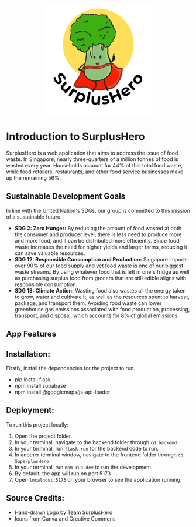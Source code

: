 <p align ="center"><img src = "SuperplusHero/src/assets/appLogo.png" alt = "SureplusHeroLogo" width=300 height=300></p>

# Introduction to SurplusHero
SurplusHero is a web application that aims to address the issue of food waste. In Singapore, nearly three-quarters of a million tonnes of food is wasted every year. Households account for 44% of this total food waste, while food retailers, restaurants, and other food service businesses make up the remaining 56%.

## Sustainable Development Goals
In line with the United Nation's SDGs, our group is committed to this mission of a sustainable future.

- <b>SDG 2: Zero Hunger:</b> By reducing the amount of food wasted at both the consumer and producer level, there is less need to produce more and more food, and it can be distributed more efficiently. Since food waste increases the need for higher yields and larger farms, reducing it can save valuable resources.
- <b>SDG 12: Responsible Consumption and Production:</b> Singapore imports over 90% of our food supply and yet food waste is one of our biggest waste streams. By using whatever food that is left in one's fridge as well as purchasing surplus food from grocers that are still edible aligns with responsible consumption.
- <b>SDG 13: Climate Action:</b> Wasting food also wastes all the energy taken to grow, water and cultivate it, as well as the resources spent to harvest, package, and transport them. Avoiding food waste can lower greenhouse gas emissions associated with food production, processing, transport, and disposal, which accounts for 8% of global emissions.

## App Features


## Installation:
Firstly, install the dependencies for the project to run.
- pip install flask 
- npm install supabase
- npm install @googlemaps/js-api-loader

## Deployment:
To run this project locally:
1. Open the project folder.
2. In your terminal, navigate to the backend folder through `cd backend`
3. In your terminal, run `flask run` for the backend code to run.
4. In another terminal window, navigate to the frontend folder through `cd SuperplusHero`
5. In your terminal, run `npm run dev` to run the development.
6. By default, the app will run on port 5173
7. Open `localhost:5173` on your browser to see the application running.
  
## Source Credits:
- Hand-drawn Logo by Team SurplusHero
- Icons from Canva and Creative Commons
